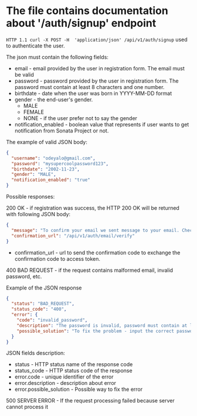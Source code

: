 # The file contains documentation about '/auth/signup' endpoint

``
HTTP 1.1 curl -X POST -H  'application/json' /api/v1/auth/signup
`` used to authenticate the user. 

The json must contain the following fields:

* email - email provided by the user in registration form. The email must be valid
* password - password provided by the user in registration form. The password must contain at least 8 characters and one number.
* birthdate - date when the user was born in YYYY-MM-DD format
* gender - the end-user's gender. 
    * MALE 
    * FEMALE
    * NONE - if the user prefer not to say the gender
* notification_enabled - boolean value that represents if user wants to get notification from Sonata Project or not.

The example of valid JSON body:
```json
{
  "username": "odeyalo@gmail.com",
  "password": "mysupercoolpassword123",
  "birthdate": "2002-11-23",
  "gender": "MALE",
  "notification_enabled": "true"
}
```
Possible responses:

200 OK - if registration was success, the HTTP 200 OK will be returned with following JSON body:
```json
{
  "message": "To confirm your email we sent message to your email. Check it out",
  "confirmation_url": "/api/v1/auth/email/verify"
}
```
* confirmation_url - url to send the confirmation code to exchange the confirmation code to access token.

400 BAD REQUEST - if the request contains malformed email, invalid password, etc. 

Example of the JSON response
```json
{
  "status": "BAD_REQUEST",
  "status_code": "400",
  "error": {
    "code": "invalid_password",
    "description": "The password is invalid, password must contain at least 8 characters and 1 number",
    "possible_solution": "To fix the problem - input the correct password with required format"
  }
}
```
JSON fields description:  
* status - HTTP status name of the response code
* status_code - HTTP status code of the response
* error.code - unique identifier of the error
* error.description - description about error
* error.possible_solution - Possible way to fix the error 

500 SERVER ERROR - If the request processing failed because server cannot process it
